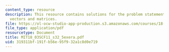 ```yaml
---
content_type: resource
description: This resource contains solutions for the problem statements related to
  vectors and matrices.
file: https://ol-ocw-studio-app-production.s3.amazonaws.com/courses/18-03sc-differential-equations-fall-2011/319311bf191fb56e95f932a1c8d0e719_MIT18_03SCF11_s32_5exera.pdf
file_type: application/pdf
resourcetype: Document
title: MIT18_03SCF11_s32_5exera.pdf
uid: 319311bf-191f-b56e-95f9-32a1c8d0e719
---
```

